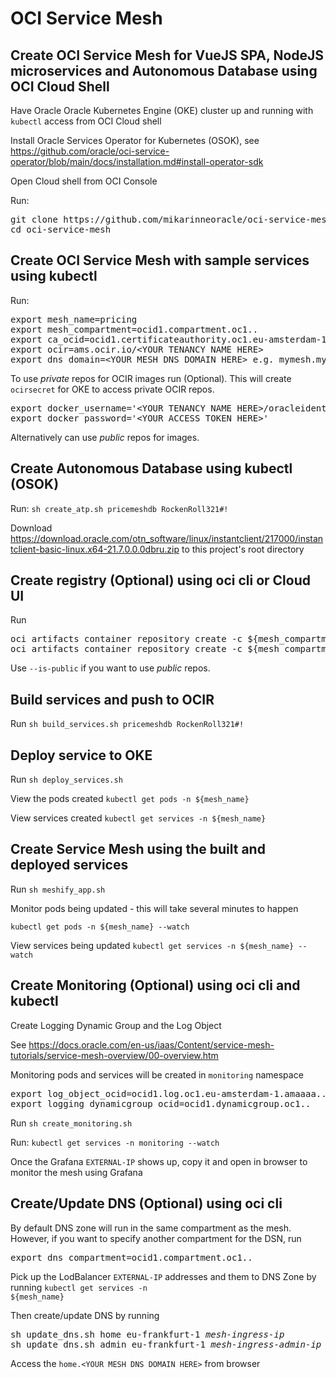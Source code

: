 # OCI Service Mesh

## Create OCI Service Mesh for VueJS SPA, NodeJS microservices and Autonomous Database using OCI Cloud Shell

Have Oracle Oracle Kubernetes Engine (OKE) cluster up and running with <code>kubectl</code> access from OCI Cloud shell

<p>
Install Oracle Services Operator for Kubernetes (OSOK), see <a href="https://github.com/oracle/oci-service-operator/blob/main/docs/installation.md#install-operator-sdk">
https://github.com/oracle/oci-service-operator/blob/main/docs/installation.md#install-operator-sdk</a>

<p>
Open Cloud shell from OCI Console
    
<p>
Run: 
<pre>
git clone https://github.com/mikarinneoracle/oci-service-mesh.git
cd oci-service-mesh
</pre>

## Create OCI Service Mesh with sample services using kubectl

Run:
<pre>
export mesh_name=pricing
export mesh_compartment=ocid1.compartment.oc1..
export ca_ocid=ocid1.certificateauthority.oc1.eu-amsterdam-1.amaaaa...
export ocir=ams.ocir.io/&lt;YOUR TENANCY NAME HERE&gt;
export dns_domain=&lt;YOUR MESH DNS DOMAIN HERE&gt; e.g. mymesh.mysite.com
</pre>

<p>
To use <i>private</i> repos for OCIR images run (Optional). This will create <code>ocirsecret</code> for OKE to access private OCIR repos.
<pre>
export docker_username='&lt;YOUR TENANCY NAME HERE&gt;/oracleidentitycloudservice/&lt;YOUR USER NAME HERE&gt;'
export docker_password='&lt;YOUR ACCESS TOKEN HERE&gt;'
</pre>
<p>
Alternatively can use <i>public</i> repos for images.
    
## Create Autonomous Database using kubectl (OSOK)

Run: <code>sh create_atp.sh pricemeshdb RockenRoll321#!</code>

<p>
Download <a href="https://download.oracle.com/otn_software/linux/instantclient/217000/instantclient-basic-linux.x64-21.7.0.0.0dbru.zip">https://download.oracle.com/otn_software/linux/instantclient/217000/instantclient-basic-linux.x64-21.7.0.0.0dbru.zip</a> to this project's root directory

## Create registry (Optional) using oci cli or Cloud UI

Run
<pre>
oci artifacts container repository create -c ${mesh_compartment} --display-name ${mesh_name}-homesvc
oci artifacts container repository create -c ${mesh_compartment} --display-name ${mesh_name}-pricesvc
</pre>

<p>
Use <code>--is-public</code> if you want to use <i>public</i> repos.

## Build services and push to OCIR

Run <code>sh build_services.sh pricemeshdb RockenRoll321#!</code>

## Deploy service to OKE

Run <code>sh deploy_services.sh</code>

<p>
View the pods created <code>kubectl get pods -n ${mesh_name}</code>
   
<p>
View services created <code>kubectl get services -n ${mesh_name}</code>

## Create Service Mesh using the built and deployed services

Run <code>sh meshify_app.sh</code>

<p>
Monitor pods being updated - this will take several minutes to happen
<p>
<code>kubectl get pods -n ${mesh_name} --watch</code>
   
<p>
View services being updated <code>kubectl get services -n ${mesh_name} --watch</code>

## Create Monitoring (Optional) using oci cli and kubectl
Create Logging Dynamic Group and the Log Object
<p>
See <a href="https://docs.oracle.com/en-us/iaas/Content/service-mesh-tutorials/service-mesh-overview/00-overview.htm">https://docs.oracle.com/en-us/iaas/Content/service-mesh-tutorials/service-mesh-overview/00-overview.htm</a>
<p>
Monitoring pods and services will be created in <code>monitoring</code> namespace

<p>
<pre>
export log_object_ocid=ocid1.log.oc1.eu-amsterdam-1.amaaaa.....
export logging_dynamicgroup_ocid=ocid1.dynamicgroup.oc1..
</pre>

Run <code>sh create_monitoring.sh</code>

<p>
Run: <code>kubectl get services -n monitoring --watch</code>
<p>
Once the Grafana <code>EXTERNAL-IP</code> shows up, copy it and open in browser to monitor the mesh using Grafana

## Create/Update DNS (Optional) using oci cli

By default DNS zone will run in the same compartment as the mesh. However, if you want to specify another compartment for the DSN, run
<pre>
export dns_compartment=ocid1.compartment.oc1..
</pre>

<p>

Pick up the LodBalancer <code>EXTERNAL-IP</code> addresses and them to DNS Zone by running
<code>kubectl get services -n ${mesh_name}</code>

<p>
Then create/update DNS by running
<pre>
sh update_dns.sh home eu-frankfurt-1 <i>mesh-ingress-ip</i>
sh update_dns.sh admin eu-frankfurt-1 <i>mesh-ingress-admin-ip</i>
</pre>

<p>
Access the <code>home.&lt;YOUR MESH DNS DOMAIN HERE&gt;</code> from browser
